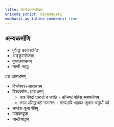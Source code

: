```yaml
---    
title: विघ्नोपशमनादिकम्
unicode_script: devanagari  
emphasis_as_inline_comments: true  
---    
```


## अन्यकर्माणि

- पूर्वेद्युः उदकशान्तिः
- अङ्कुरारोपणम्
- पुण्याहवाचनम्
- नान्दी-श्राद्धः

##‌ आराधनम्

- विघ्नेश्वर+आराधनम्
- विश्वक्सेन+आराधनम्
  - अत्र नैवेद्यं प्रसादो न भवति - उच्चिष्टं बहिस् स्थापनीयम्।
  - तस्य प्रसिद्धभटो गजाननः - तस्याऽपि भाद्रपद-शुक्ल-चतुर्थौ पर्व
- चण्डेश-पूजा शैवेषु
- मातृकापूजा
- नान्दीश्राद्धम्
